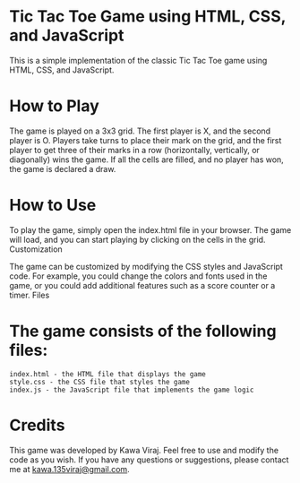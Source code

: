# Tic Tac Toe Game using HTML, CSS, and JavaScript

This is a simple implementation of the classic Tic Tac Toe game using HTML, CSS, and JavaScript.

# How to Play

The game is played on a 3x3 grid. The first player is X, and the second player is O. Players take turns to place their mark on the grid, and the first player to get three of their marks in a row (horizontally, vertically, or diagonally) wins the game. If all the cells are filled, and no player has won, the game is declared a draw.

# How to Use

To play the game, simply open the index.html file in your browser. The game will load, and you can start playing by clicking on the cells in the grid.
Customization

The game can be customized by modifying the CSS styles and JavaScript code. For example, you could change the colors and fonts used in the game, or you could add additional features such as a score counter or a timer.
Files

# The game consists of the following files:

    index.html - the HTML file that displays the game
    style.css - the CSS file that styles the game
    index.js - the JavaScript file that implements the game logic

# Credits

This game was developed by Kawa Viraj. Feel free to use and modify the code as you wish. If you have any questions or suggestions, please contact me at kawa.135viraj@gmail.com.
